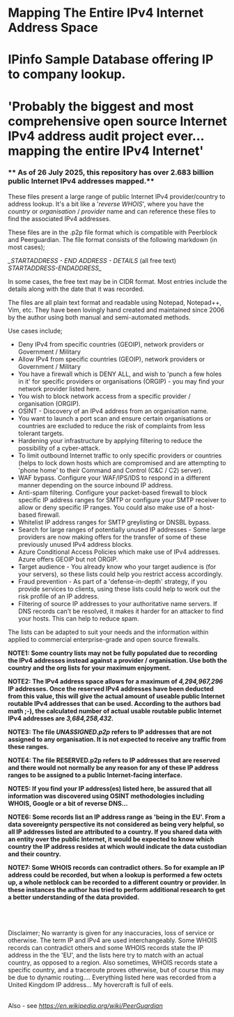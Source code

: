 # Mapping The Entire IPv4 Internet Address Space
# IPinfo Sample Database offering IP to company lookup.
# 'Probably the biggest and most comprehensive open source Internet IPv4 address audit project ever... mapping the entire IPv4 Internet'

### ** As of 26 July 2025, this repository has over 2.683 billion public Internet IPv4 addresses mapped.**

These files present a large range of public Internet IPv4 provider/country to address lookup.
It's a bit like a '*reverse WHOIS*', where you have the *country* or *organisation* / *provider* name and can reference these files to find the associated IPv4 addresses.

These files are in the .p2p file format which is compatible with Peerblock and Peerguardian.
The file format consists of the following markdown (in most cases);

*_STARTADDRESS - END ADDRESS - DETAILS* (all free text) *STARTADDRESS-ENDADDRESS_*

In some cases, the free text may be in CIDR format. Most entries include the details along with the date that it was recorded.

The files are all plain text format and readable using Notepad, Notepad++, Vim, etc.
They have been lovingly hand created and maintained since 2006 by the author using both manual and semi-automated methods.

Use cases include;
* Deny IPv4 from specific countries (GEOIP), network providers or Government / Military
* Allow IPv4 from specific countries (GEOIP), network providers or Government / Military
* You have a firewall which is DENY ALL, and wish to 'punch a few holes in it' for specific providers or organisations (ORGIP) - you may find your network provider listed here.
* You wish to block network access from a specific provider / organisation (ORGIP).
* OSINT - Discovery of an IPv4 address from an organisation name.
* You want to launch a port scan and ensure certain organisations or countries are excluded to reduce the risk of complaints from less tolerant targets.
* Hardening your infrastructure by applying filtering to reduce the possibility of a cyber-attack.
* To limit outbound Internet traffic to only specific providers or countries (helps to lock down hosts which are compromised and are attempting to 'phone home' to their Command and Control (C&C / C2) server).
* WAF bypass. Configure your WAF/IPS/IDS to respond in a different manner depending on the source inbound IP address.
* Anti-spam filtering. Configure your packet-based firewall to block specific IP address ranges for SMTP or configure your SMTP receiver to allow or deny specific IP ranges. You could also make use of a host-based firewall.
* Whitelist IP address ranges for SMTP greylisting or DNSBL bypass.
* Search for large ranges of potentially unused IP addresses - Some large providers are now making offers for the transfer of some of these previously unused IPv4 address blocks.
* Azure Conditional Access Policies which make use of IPv4 addresses. Azure offers GEOIP but not ORGIP.
* Target audience - You already know who your target audience is (for your servers), so these lists could help you restrict access accordingly.
* Fraud prevention - As part of a 'defense-in-depth' strategy, if you provide services to clients, using these lists could help to work out the risk profile of an IP address.
* Filtering of source IP addresses to your authoritative name servers. If DNS records can't be resolved, it makes it harder for an attacker to find your hosts. This can help to reduce spam.

The lists can be adapted to suit your needs and the information within applied to commercial enterprise-grade and open source firewalls.

**NOTE1: Some country lists may not be fully populated due to recording the IPv4 addresses instead against a provider / organisation. Use both the country and the org lists for your maximum enjoyment.**

**NOTE2: The IPv4 address space allows for a maximum of _4,294,967,296_ IP addresses. Once the reserved IPv4 addresses have been deducted from this value, this will give the actual amount of useable public Internet routable IPv4 addresses that can be used. According to the authors bad math ;-), the calculated number of actual usable routable public Internet IPv4 addresses are _3,684,258,432_.**

**NOTE3: The file _UNASSIGNED.p2p_ refers to IP addresses that are not assigned to any organisation. It is not expected to receive any traffic from these ranges.**

**NOTE4: The file RESERVED.p2p refers to IP addresses that are reserved and there would not normally be any reason for any of these IP address ranges to be assigned to a public Internet-facing interface.**

**NOTE5: If you find your IP address(es) listed here, be assured that all information was discovered using OSINT methodologies including WHOIS, Google or a bit of reverse DNS...**

**NOTE6: Some records list an IP address range as 'being in the EU'. From a data sovereignty perspective its not considered as being very helpful, so all IP addresses listed are attributed to a country. If you shared data with an entity over the public Internet, it would be expected to know which country the IP address resides at which would indicate the data custodian and their country.**

**NOTE7: Some WHOIS records can contradict others. So for example an IP address could be recorded, but when a lookup is performed a few octets up, a whole netblock can be recorded to a different country or provider. In these instances the author has tried to perform additional research to get a better understanding of the data provided.**



<br><br><br>
Disclaimer; No warranty is given for any inaccuracies, loss of service or otherwise. The term IP and IPv4 are used interchangeably.  Some WHOIS records can contradict others and some WHOIS records state the IP address in the the 'EU', and the lists here try to match with an actual country, as opposed to a region. Also sometimes, WHOIS records state a specific country, and a traceroute proves otherwise, but of course this may be due to dynamic routing.... Everything listed here was recorded from a United Kingdom IP address... My hovercraft is full of eels.
<br><br>

Also - see _https://en.wikipedia.org/wiki/PeerGuardian_